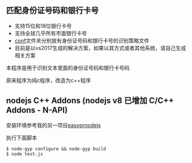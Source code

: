 ## 匹配身份证号码和银行卡号

- 支持15位和18位银行卡号
- 支持全球几乎所有市面银行卡号
- [conf](conf)文件夹分别放有身份证号码和银行卡号的识别策略文件
- 目前是以vs2017生成的解决方案，如果以其方式或者其他系统，请自己生成相关方案


本程序是用于识别文本里面的身份证号码和银行卡号码

原来程序为纯c程序，改造为c++程序

## nodejs C++ Addons (nodejs v8 已增加 C/C++ Addons - N-API)

安装环境参考我的另一项目[easyprnodejs][1]

执行下面脚本
```shell
$ node-gyp configure && node-gyp build
$ node test.js
```

[1]: https://github.com/smirkcat/EasyPR-native/tree/master/easyprnodejs
